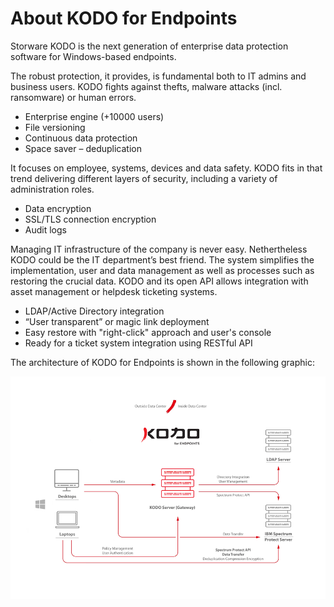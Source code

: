 # About KODO for Endpoints

Storware KODO is the next generation of enterprise data protection software for Windows-based endpoints.

The robust protection, it provides, is fundamental both to IT admins and business users. KODO fights against thefts, malware attacks \(incl. ransomware\) or human errors.

* Enterprise engine \(+10000 users\)
* File versioning
* Continuous data protection
* Space saver – deduplication

It focuses on employee, systems, devices and data safety. KODO fits in that trend delivering different layers of security, including a variety of administration roles.

* Data encryption
* SSL/TLS connection encryption
* Audit logs

Managing IT infrastructure of the company is never easy. Nethertheless KODO could be the IT department’s best friend. The system simplifies the implementation, user and data management as well as processes such as restoring the crucial data. KODO and its open API allows integration with asset management or helpdesk ticketing systems.

* LDAP/Active Directory integration
* “User transparent” or magic link deployment
* Easy restore with "right-click" approach and user's console
* Ready for a ticket system integration using RESTful API

The architecture of KODO for Endpoints is shown in the following graphic:

![](.gitbook/assets/image.png)

